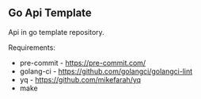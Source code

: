 ## Go Api Template

Api in go template repository.

Requirements:

- pre-commit - https://pre-commit.com/
- golang-ci - https://github.com/golangci/golangci-lint
- yq - https://github.com/mikefarah/yq
- make
